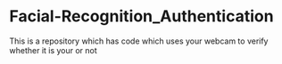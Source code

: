 # Facial-Recognition_Authentication
This is a repository which has code which uses your webcam to verify whether it is your or not
